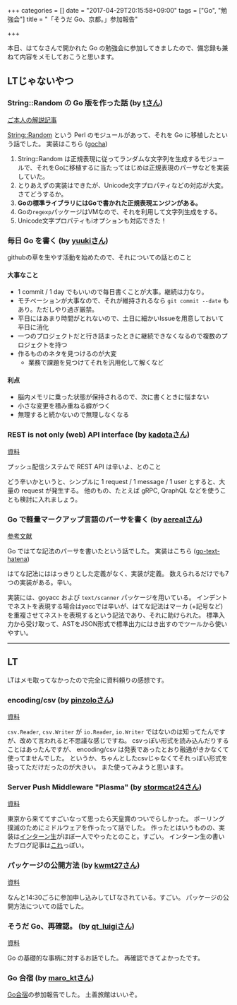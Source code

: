 +++
categories = []
date = "2017-04-29T20:15:58+09:00"
tags = ["Go", "勉強会"]
title = "「そうだ Go、京都。」参加報告"

+++

本日、はてなさんで開かれた Go の勉強会に参加してきましたので、備忘録も兼ねて内容をメモしておこうと思います。

## LTじゃないやつ

### String::Random の Go 版を作った話 (by [tさん](//twitter.com/t_snzk))
[ご本人の解説記事](http://blog.yux3.net/entry/2017/05/01/014200)

[String::Random](//metacpan.org/pod/String::Random) という Perl のモジュールがあって、それを Go に移植したという話でした。
実装はこちら ([gocha](//github.com/t-mrt/gocha))

1. String::Random は正規表現に従ってランダムな文字列を生成するモジュールで、それをGoに移植するに当たってはじめは正規表現のパーサなどを実装していた。
2. とりあえずの実装はできたが、Unicode文字プロパティなどの対応が大変。さてどうするか。
3. **Goの標準ライブラリにはGoで書かれた正規表現エンジンがある。**
4. Goの`regexp`パッケージはVMなので、それを利用して文字列生成をする。
5. Unicode文字プロパティもiオプションも対応できた！

### 毎日 Go を書く (by [yuukiさん](//twitter.com/y_uuk1))
githubの草を生やす活動を始めたので、それについての話とのこと

#### 大事なこと
- 1 commit / 1 day でもいいので毎日書くことが大事。継続は力なり。
- モチベーションが大事なので、それが維持されるなら `git commit --date` もあり。ただしやり過ぎ厳禁。
- 平日にはあまり時間がとれないので、土日に細かいIssueを用意しておいて平日に消化
- 一つのプロジェクトだと行き詰まったときに継続できなくなるので複数のプロジェクトを持つ
- 作るもののネタを見つけるのが大変
  - 業務で課題を見つけてそれを汎用化して解くなど

#### 利点
- 脳内メモリに乗った状態が保持されるので、次に書くときに悩まない
- 小さな変更を積み重ねる癖がつく
- 無理すると続かないので無理しなくなる

### REST is not only (web) API interface (by [kadotaさん](//twitter.com/plan9user))
[資料](//speakerdeck.com/lufia/rest-is-not-only-web-api-interface)

プッシュ配信システムで REST API は辛いよ、とのこと

どう辛いかというと、シンプルに 1 request / 1 message / 1 user とすると、大量の request が発生する。
他のもの、たとえば gRPC, QraphQL などを使うことも検討に入れましょう。

### Go で軽量マークアップ言語のパーサを書く (by [aerealさん](//twitter.com/aereal))
[参考文献](//b.hatena.ne.jp/aereal/2017gokyoto/)

Go ではてな記法のパーサを書いたという話でした。
実装はこちら ([go-text-hatena](//github.com/aereal/go-text-hatena))

はてな記法にははっきりとした定義がなく、実装が定義。
数えられるだけでも7つの実装がある。辛い。

実装には、goyacc および `text/scanner` パッケージを用いている。
インデントでネストを表現する場合はyaccでは辛いが、はてな記法はマーカ (+記号など) を重複させてネストを表現するという記法であり、それに助けられた。
標準入力から受け取って、ASTをJSON形式で標準出力にはき出すのでツールから使いやすい。

---

## LT
LTはメモ取ってなかったので完全に資料頼りの感想です。

### encoding/csv (by [pinzoloさん](//twitter.com/pinzolo))
[資料](//speakerdeck.com/pinzolo/csv)

`csv.Reader`, `csv.Writer` が `io.Reader`, `io.Writer` ではないのは知ってたんですが、改めて言われると不思議な感じですね。
csvっぽい形式を読み込んだりすることはあったんですが、 encoding/csv は発表であったとおり融通がきかなくて使ってませんでした。
というか、ちゃんとしたcsvじゃなくてそれっぽい形式を扱ってただけだったのが大きい。
また使ってみようと思います。

### Server Push Middleware "Plasma" (by [stormcat24さん](//twitter.com/stormcat24))
[資料](//speakerdeck.com/stormcat24/server-push-middleware-plasma)

東京から来ててすごいなって思ったら天皇賞のついでらしかった。
ポーリング撲滅のためにミドルウェアを作ったって話でした。
作ったとはいうものの、実装は[インターン生](//twitter.com/upamune)がほぼ一人でやったとのこと。すごい。
インターン生の書いたブログ記事は[これ](http://blog.upamune.com/entry/2017/04/07/165658)っぽい。

### パッケージの公開方法 (by [kwmt27さん](//twitter.com/kwmt27))
[資料](//go-talks.appspot.com/github.com/kwmt/go-talks/2017/souda-kyoto-go.slide)

なんと14:30ごろに参加申し込みしてLTなされている。すごい。
パッケージの公開方法についての話でした。

### そうだ Go、再確認。 (by [qt_luigiさん](//twitter.com/qt_luigi))
[資料](//speakerdeck.com/qt_luigi/souda-go-zai-que-ren)

Go の基礎的な事柄に対するお話でした。
再確認できてよかったです。

### Go 合宿 (by [maro_ktさん](twitter.com/maro_kt))
[Go合宿](//go-beginners.connpass.com/event/47481/)の参加報告でした。
土善旅館はいいぞ。
